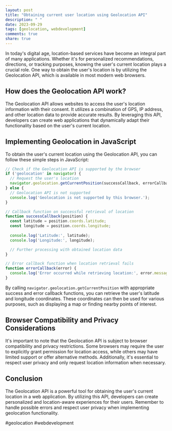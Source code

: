 ```yaml
---
layout: post
title: "Obtaining current user location using Geolocation API"
description: " "
date: 2023-09-29
tags: [geolocation, webdevelopment]
comments: true
share: true
---
```


In today's digital age, location-based services have become an integral part of many applications. Whether it's for personalized recommendations, directions, or tracking purposes, knowing the user's current location plays a crucial role. One way to obtain the user's location is by utilizing the Geolocation API, which is available in most modern web browsers.

## How does the Geolocation API work?

The Geolocation API allows websites to access the user's location information with their consent. It utilizes a combination of GPS, IP address, and other location data to provide accurate results. By leveraging this API, developers can create web applications that dynamically adapt their functionality based on the user's current location.

## Implementing Geolocation in JavaScript

To obtain the user's current location using the Geolocation API, you can follow these simple steps in JavaScript:

```javascript
// Check if the Geolocation API is supported by the browser
if ('geolocation' in navigator) {
  // Request the user's location
  navigator.geolocation.getCurrentPosition(successCallback, errorCallback);
} else {
  // Geolocation API is not supported
  console.log('Geolocation is not supported by this browser.');
}

// Callback function on successful retrieval of location
function successCallback(position) {
  const latitude = position.coords.latitude;
  const longitude = position.coords.longitude;
  
  console.log('Latitude:', latitude);
  console.log('Longitude:', longitude);

  // Further processing with obtained location data
}

// Error callback function when location retrieval fails
function errorCallback(error) {
  console.log('Error occurred while retrieving location:', error.message);
}
```

By calling `navigator.geolocation.getCurrentPosition` with appropriate success and error callback functions, you can retrieve the user's latitude and longitude coordinates. These coordinates can then be used for various purposes, such as displaying a map or finding nearby points of interest.

## Browser Compatibility and Privacy Considerations

It's important to note that the Geolocation API is subject to browser compatibility and privacy restrictions. Some browsers may require the user to explicitly grant permission for location access, while others may have limited support or offer alternative methods. Additionally, it's essential to respect user privacy and only request location information when necessary.

## Conclusion

The Geolocation API is a powerful tool for obtaining the user's current location in a web application. By utilizing this API, developers can create personalized and location-aware experiences for their users. Remember to handle possible errors and respect user privacy when implementing geolocation functionality.

#geolocation #webdevelopment